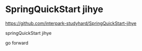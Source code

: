 # SpringQuickStart jihye
https://github.com/interpark-studyhard/SpringQuickStart-jihye


springQuickStart jihye

go forward
